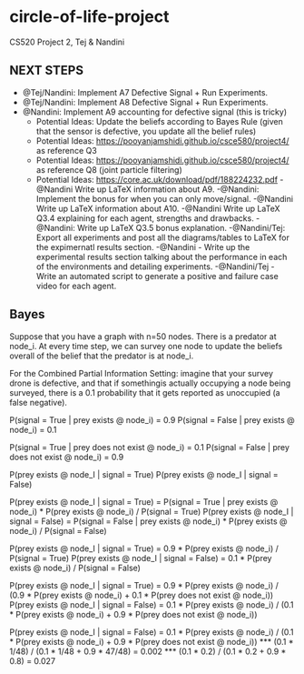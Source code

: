 # circle-of-life-project
 CS520 Project 2, Tej & Nandini

## NEXT STEPS
- @Tej/Nandini: Implement A7 Defective Signal + Run Experiments. 
- @Tej/Nandini: Implement A8 Defective Signal + Run Experiments. 
- @Nandini: Implement A9 accounting for defective signal (this is tricky)
	- Potential Ideas: Update the beliefs according to Bayes Rule (given that the sensor is defective, you update all the belief rules)
	- Potential Ideas: https://pooyanjamshidi.github.io/csce580/project4/ as reference Q3
	- Potential Ideas: https://pooyanjamshidi.github.io/csce580/project4/ as reference Q8 (joint particle filtering)
	- Potential Ideas: https://core.ac.uk/download/pdf/188224232.pdf
-@Nandini Write up LaTeX information about A9. 
-@Nandini: Implement the bonus for when you can only move/signal. 
-@Nandini Write up LaTeX information about A10. 
-@Nandini Write up LaTeX Q3.4 explaining for each agent, strengths and drawbacks.
-@Nandini: Write up LaTeX Q3.5 bonus explanation. 
-@Nandini/Tej: Export all experiments and post all the diagrams/tables to LaTeX for the expimernatl results section.
-@Nandini - Write up the experimental results section talking about the performance in each of the environments and detailing experiments. 
-@Nandini/Tej - Write an automated script to generate a positive and failure case video for each agent. 

## Bayes 
Suppose that you have a graph with n=50 nodes. There is a predator at node_i. At every time step, we can survey one node to update the beliefs overall of the belief that the predator is at node_i. 

For the Combined Partial Information Setting:  imagine that your survey drone is defective, and that if somethingis actually occupying a node being surveyed, there is a 0.1 probability that it gets reported as unoccupied (a false negative).

P(signal = True | prey exists @ node_i) = 0.9
P(signal = False | prey exists @ node_i) = 0.1

P(signal = True | prey does not exist @ node_i) = 0.1
P(signal = False | prey does not exist @ node_i) = 0.9

P(prey exists @ node_I | signal = True)
P(prey exists @ node_I | signal = False)

P(prey exists @ node_I | signal = True) = P(signal = True | prey exists @ node_i) * P(prey exists @ node_i) / P(signal = True)
P(prey exists @ node_I | signal = False) = P(signal = False | prey exists @ node_i) * P(prey exists @ node_i) / P(signal = False)

P(prey exists @ node_I | signal = True) = 0.9 * P(prey exists @ node_i) / P(signal = True)
P(prey exists @ node_I | signal = False) = 0.1 * P(prey exists @ node_i) / P(signal = False)

P(prey exists @ node_I | signal = True) = 0.9 * P(prey exists @ node_i) / (0.9 * P(prey exists @ node_i) + 0.1 * P(prey does not exist @ node_i))
P(prey exists @ node_I | signal = False) = 0.1 * P(prey exists @ node_i) / (0.1 * P(prey exists @ node_i) + 0.9 * P(prey does not exist @ node_i))


P(prey exists @ node_I | signal = False) = 0.1 * P(prey exists @ node_i) / (0.1 * P(prey exists @ node_i) + 0.9 * P(prey does not exist @ node_i))
*** (0.1 * 1/48) / (0.1 * 1/48 + 0.9 * 47/48) = 0.002
*** (0.1 * 0.2) / (0.1 * 0.2 + 0.9 * 0.8) = 0.027